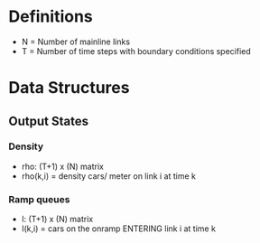 # Definitions

* N = Number of mainline links
* T = Number of time steps with boundary conditions specified

# Data Structures

## Output States

### Density

* rho: (T+1) x (N) matrix
* rho(k,i) = density cars/ meter on link i at time k

### Ramp queues

* l: (T+1) x (N) matrix
* l(k,i) = cars on the onramp ENTERING link i at time k

